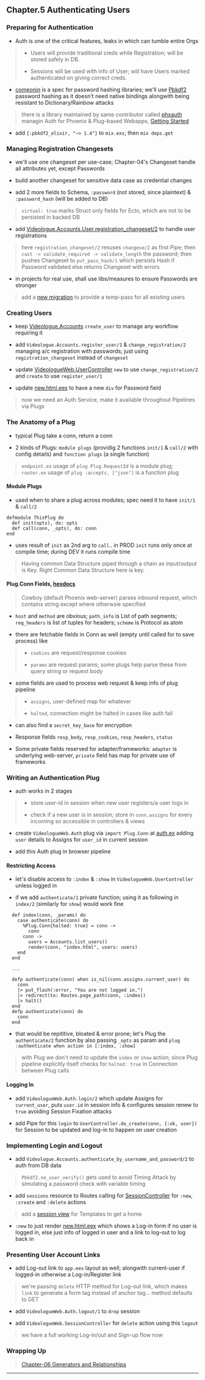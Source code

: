 
## Chapter.5 Authenticating Users

### Preparing for Authentication

* Auth is one of the critical features, leaks in which can tumble entire Orgs

> * Users will provide traditional creds while Registration; will be stored safely in DB.
>
> * Sessions will be used with info of User; will have Users marked authenticated on giving correct creds.

* [comeonin](https://github.com/riverrun/comeonin) is a spec for password hashing libraries; we'll use [Pbkdf2](https://github.com/riverrun/pbkdf2_elixir) password hashing as it doesn't need native bindings alongwith being resistant to Dictionary/Rainbow attacks

> there is a library maintained by same contributor called [phxauth](https://github.com/riverrun/phauxth) managin Auth for Phoenix & Plug-based Webapps, [Getting Started](https://github.com/riverrun/phauxth/wiki/Getting-started)

* add `{:pbkdf2_elixir, "~> 1.4"}` to `mix.exs`; then `mix deps.get`


### Managing Registration Changesets

* we'll use one changeset per use-case; Chapter-04's Changeset handle all attributes yet, except Passwords

* build another changeset for sensitive data case as credential changes

* add 2 more fields to Schema, `:password` (not stored, since plaintext) & `:password_hash` (will be added to DB)

> `virtual: true` marks Struct only fields for Ecto, which are not to be persisted in backed DB

* add [Videologue.Accounts.User.registration\_changeset/2](videologue/lib/videologue/accounts/user.ex) to handle user registrations

> here `registration_changeset/2` resuses `changese/2` as first Pipe; then `cast -> validate_required -> validate_length` the password; then pushes Changeset to `put_pass_hash/1` which persists Hash if Password validated else returns Changeset with errors

* in projects for real use, shall use libs/measures to ensure Passwords are stronger

> add a [new migration](videologue/priv/repo/migrations/20210528191400_add_users_field_password_hash.exs) to provide a temp-pass for all existing users


### Creating Users

* keep [Videologue.Accounts](lib/videologue/accounts.ex) `create_user` to manage any workflow requiring it

* add `Videologue.Accounts.register_user/1` & `change_registration/2` managing a/c registration with passwords; just using `registration_changeset` instead of `changeset`

* update [VideologueWeb.UserController](videologue/lib/videologue_web/controllers/user_controller.ex) `new` to use `change_registration/2` and `create` to use `register_user/1`

* update [new.html.eex](videologue/lib/videologue_web/templates/user/new.html.eex) to have a new `div` for Password field

> now we need an Auth Service, make it available throughout Pipelines via Plugs


### The Anatomy of a Plug

* typical Plug take a conn, return a conn

* 2 kinds of Plugs: `module plugs` (providig 2 functions `init/1` & `call/2` with config details) and `function plugs` (a single function)

> `endpoint.ex` usage of `plug Plug.RequestId` is a module plug; `router.ex` usage of `plug :accepts, ["json"]` is a function plug

#### Module Plugs

* used when to share a plug across modules; spec need it to have `init/1` & `call/2`

```
defmodule ThisPlug do
  def init(opts), do: opts
  def call(conn, _opts), do: conn
end
```

* uses result of `init` as 2nd arg to `call`.. in PROD `init` runs only once at compile time; during DEV it runs compile time

> Having common Data Structure piped through a chain as input/output is Key. Right Common Data Structure here is key.

#### Plug.Conn Fields, [hexdocs](http://hexdocs.pm/plug/Plug.Conn.html)

> Cowboy (default Phoenix web-server) parses inbound request, which contains string except where otherwsie specified

* `host` and `method` are obvious; `path_info` is List of path segments; `req_headers` is list of tuples for headers; `scheme` is Protocol as atom

* there are fetchable fields in Conn as well (empty until called for to save process) like

> * `cookies` are request/response cookies
>
> * `params` are request params; some plugs help parse these from query string or request body

* some fields are used to process web request & keep info of plug pipeline

> * `assigns`, user-defined map for whatever
>
> * `halted`, connection might be halted in cases like auth fail

* can also find a `secret_key_base` for encryption

* Response fields `resp_body`, `resp_cookies`, `resp_headers`, `status`

* Some private fields reserved for adapter/frameworks: `adapter` is underlying web-server, `private` field has map for private use of frameworks


### Writing an Authentication Plug

* auth works in 2 stages

> * store user-id in session when new user registers/a user logs in
>
> * check if a new user is in session; store in `conn.assigns` for every incoming so accessible in controllers & views

* create `VideologueWeb.Auth` plug via `import Plug.Conn` at [auth.ex](videologue/lib/videologue_web/controllers/auth.ex) adding `user` details to Assigns for `user_id` in current session

* add this Auth plug in browser pipeline

#### Restricting Access

* let's disable access to `:index` & `:show` in `VideologueWeb.UserController` unless logged in

* if we add `authenticate/1` private function; using it as following in `index/2` (similarly for `show`) would work fine

```
  def index(conn, _params) do
    case authenticate(conn) do
      %Plug.Conn{halted: true} = conn ->
        conn
      conn ->
        users = Accounts.list_users()
        render(conn, "index.html", users: users)
    end
  end

  ...

  defp authenticate(conn) when is_nil(conn.assigns.current_user) do
    conn
    |> put_flash(:error, "You are not logged in.")
    |> redirect(to: Routes.page_path(conn, :index))
    |> halt()
  end
  defp authenticate(conn) do
    conn
  end
```

* that would be repititive, bloated & error prone; let's Plug the `authenticate/2` function by also passing `_opts` as param and `plug :authenticate when action in [:index, :show]`

> with Plug we don't need to update the `index` or `show` action; since Plug pipeline explicitly itself checks for `halted: true` in Connection between Plug calls

#### Logging In

* add `VideologueWeb.Auth.login/2` which update Assigns for `current_user`, puts `user.id` in session info & configures session renew to `true` avoiding Session Fixation attacks

* add Pipe for this `login` to `UserController.do_create(conn, {:ok, user})` for Session to be updated and log-in to happen on user creation


### Implementing Login and Logout

* add `Videologue.Accounts.authenticate_by_username_and_password/2` to auth from DB data

> `Pbkdf2.no_user_verify()` gets used to avoid Timing Attack by simulating a password check with variable timing

* add `sessions` resource to Routes calling for [SessionController](videologue_web/lib/videologue_web/controllers/session_controller.ex) for `:new`, `:create` and `:delete` actions

> add a [session view](lib/videologue_web/views/session_view.ex) for Templates to get a home

* `:new` to just render [new.html.eex](videologue/lib/videologue_web/templates/session/new.html.eex) which shows a Log-in form if no user is logged in, else just info of logged in user and a link to log-out to log back in


### Presenting User Account Links

* add Log-out link to `app.eex` layout as well; alongwith current-user if logged-in otherwise a Log-in/Register link

> we're passing `delete` HTTP method for Log-out link, which makes `link` to generate a form tag instead of anchor tag... method defaults to GET

* add `VideologueWeb.Auth.logout/1` to `drop` session

* add `VideologueWeb.SessionController` for `delete` action using this `logout`

> we have a full working Log-in/out and Sign-up flow now


### Wrapping Up

> [Chapter-06 Generators and Relationships](./chapter-06.md)

---
